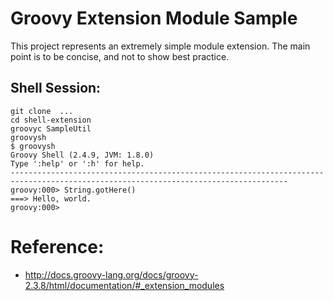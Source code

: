 # Groovy Extension Module Sample

This project represents an extremely simple module extension.  The main point is to be 
concise, and not to show best practice.

## Shell Session:
```
git clone  ...
cd shell-extension
groovyc SampleUtil
groovysh
$ groovysh
Groovy Shell (2.4.9, JVM: 1.8.0)
Type ':help' or ':h' for help.
------------------------------------------------------------------------------------------------------------------------------------
groovy:000> String.gotHere()
===> Hello, world.
groovy:000> 
```

# Reference:
* http://docs.groovy-lang.org/docs/groovy-2.3.8/html/documentation/#_extension_modules
